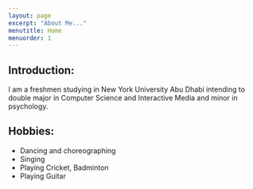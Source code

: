 ```yaml
---
layout: page
excerpt: "About Me..."
menutitle: Home
menuorder: 1
---
```


## Introduction:

I am a freshmen studying in New York University Abu Dhabi intending to double major in Computer Science and Interactive Media and minor in psychology. 

## Hobbies:

- Dancing and choreographing
- Singing
- Playing Cricket, Badminton
- Playing Guitar
